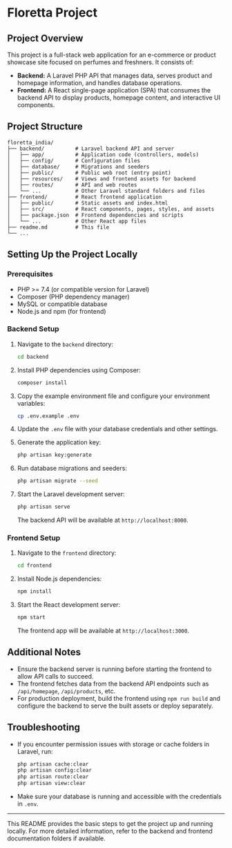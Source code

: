# Floretta Project

## Project Overview

This project is a full-stack web application for an e-commerce or product showcase site focused on perfumes and freshners. It consists of:

- **Backend:** A Laravel PHP API that manages data, serves product and homepage information, and handles database operations.
- **Frontend:** A React single-page application (SPA) that consumes the backend API to display products, homepage content, and interactive UI components.

## Project Structure

```
floretta_india/
├── backend/          # Laravel backend API and server
│   ├── app/          # Application code (controllers, models)
│   ├── config/       # Configuration files
│   ├── database/     # Migrations and seeders
│   ├── public/       # Public web root (entry point)
│   ├── resources/    # Views and frontend assets for backend
│   ├── routes/       # API and web routes
│   └── ...           # Other Laravel standard folders and files
├── frontend/         # React frontend application
│   ├── public/       # Static assets and index.html
│   ├── src/          # React components, pages, styles, and assets
│   ├── package.json  # Frontend dependencies and scripts
│   └── ...           # Other React app files
├── readme.md         # This file
└── ...
```

## Setting Up the Project Locally

### Prerequisites

- PHP >= 7.4 (or compatible version for Laravel)
- Composer (PHP dependency manager)
- MySQL or compatible database
- Node.js and npm (for frontend)

### Backend Setup

1. Navigate to the `backend` directory:

   ```bash
   cd backend
   ```

2. Install PHP dependencies using Composer:

   ```bash
   composer install
   ```

3. Copy the example environment file and configure your environment variables:

   ```bash
   cp .env.example .env
   ```

4. Update the `.env` file with your database credentials and other settings.

5. Generate the application key:

   ```bash
   php artisan key:generate
   ```

6. Run database migrations and seeders:

   ```bash
   php artisan migrate --seed
   ```

7. Start the Laravel development server:

   ```bash
   php artisan serve
   ```

   The backend API will be available at `http://localhost:8000`.

### Frontend Setup

1. Navigate to the `frontend` directory:

   ```bash
   cd frontend
   ```

2. Install Node.js dependencies:

   ```bash
   npm install
   ```

3. Start the React development server:

   ```bash
   npm start
   ```

   The frontend app will be available at `http://localhost:3000`.

## Additional Notes

- Ensure the backend server is running before starting the frontend to allow API calls to succeed.
- The frontend fetches data from the backend API endpoints such as `/api/homepage`, `/api/products`, etc.
- For production deployment, build the frontend using `npm run build` and configure the backend to serve the built assets or deploy separately.

## Troubleshooting

- If you encounter permission issues with storage or cache folders in Laravel, run:

  ```bash
  php artisan cache:clear
  php artisan config:clear
  php artisan route:clear
  php artisan view:clear
  ```

- Make sure your database is running and accessible with the credentials in `.env`.

---

This README provides the basic steps to get the project up and running locally. For more detailed information, refer to the backend and frontend documentation folders if available.
